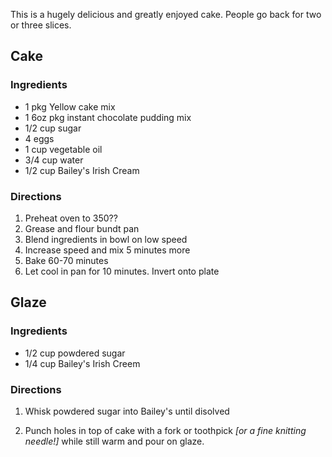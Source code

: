 <div id="wikitext">

This is a hugely delicious and greatly enjoyed cake. People go back for
two or three slices.

<div class="vspace">

</div>

Cake
----

### Ingredients

-   1 pkg Yellow cake mix
-   1 6oz pkg instant chocolate pudding mix
-   1/2 cup sugar
-   4 eggs
-   1 cup vegetable oil
-   3/4 cup water
-   1/2 cup Bailey's Irish Cream

<div class="vspace">

</div>

### Directions

1.  Preheat oven to 350??
2.  Grease and flour bundt pan
3.  Blend ingredients in bowl on low speed
4.  Increase speed and mix 5 minutes more
5.  Bake 60-70 minutes
6.  Let cool in pan for 10 minutes. Invert onto plate

<div class="vspace">

</div>

Glaze
-----

### Ingredients

-   1/2 cup powdered sugar
-   1/4 cup Bailey's Irish Creem

<div class="vspace">

</div>

### Directions

1.  Whisk powdered sugar into Bailey's until disolved
    <div class="vspace">

    </div>

2.  Punch holes in top of cake with a fork or toothpick *[or a fine
    knitting needle!]* while still warm and pour on glaze.

</div>
